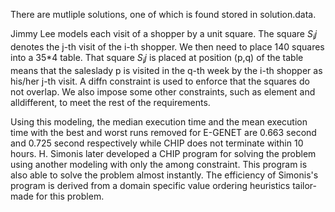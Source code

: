 There are mutliple solutions, one of which is found stored in solution.data.


Jimmy Lee models each visit of a shopper by a unit square. The square $S_ij$ denotes the j-th visit of the i-th shopper. We then need to place 140 squares into a 35*4 table. That square $S_ij$ is placed at position (p,q) of the table means that the saleslady p is visited in the q-th week by the i-th shopper as his/her j-th visit. A diffn constraint is used to enforce that the squares do not overlap. We also impose some other constraints, such as element and alldifferent, to meet the rest of the requirements.

Using this modeling, the median execution time and the mean execution time with the best and worst runs removed for E-GENET are 0.663 second and 0.725 second respectively while CHIP does not terminate within 10 hours. H. Simonis later developed a CHIP program for solving the problem using another modeling with only the among constraint. This program is also able to solve the problem almost instantly. The efficiency of Simonis's program is derived from a domain specific value ordering heuristics tailor-made for this problem.
